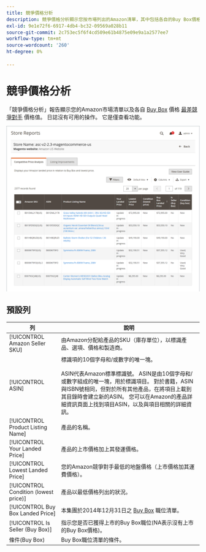 ```yaml
---
title: 競爭價格分析
description: 競爭價格分析顯示您按市場列出的Amazon清單，其中包括各自的Buy Box價格和最低的競爭對手價格值。
exl-id: 9e1e72f6-6917-4db4-bc32-09569a028b11
source-git-commit: 2c753ec5f6f4cd509e61b4875e09e9a1a2577ee7
workflow-type: tm+mt
source-wordcount: '260'
ht-degree: 0%

---
```


# 競爭價格分析

「競爭價格分析」報告顯示您的Amazon市場清單以及各自 [Buy Box](./buy-box-competitor-pricing.md) 價格 [最差競爭對手](./lowest-competitor-pricing.md) 價格值。 日誌沒有可用的操作。 它是僅查看功能。

![競爭價格分析報告](assets/amazon-competitive-price-analysis.png)

## 預設列

| 列 | 說明 |
|--- |--- |
| [!UICONTROL Amazon Seller SKU] | 由Amazon分配給產品的SKU（庫存單位），以標識產品、選項、價格和製造商。 |
| [!UICONTROL ASIN] | 標識項的10個字母和/或數字的唯一塊。<br><br>ASIN代表Amazon標準標識號。 ASIN是由10個字母和/或數字組成的唯一塊，用於標識項目。 對於書籍，ASIN與ISBN號相同，但對於所有其他產品，在將項目上載到其目錄時會建立新的ASIN。 您可以在Amazon的產品詳細資訊頁面上找到項目ASIN，以及與項目相關的詳細資訊。 |
| [!UICONTROL Product Listing Name] | 產品的名稱。 |
| [!UICONTROL Your Landed Price] | 產品的上市價格加上其發運價格。 |
| [!UICONTROL Lowest Landed Price] | 您的Amazon競爭對手最低的地盤價格（上市價格加其運費價格）。 |
| [!UICONTROL Condition (lowest price)] | 產品以最低價格列出的狀況。 |
| [!UICONTROL Buy Box Landed Price] | 本集團於2014年12月31日之 [Buy Box](./buy-box-competitor-pricing.md) 職位清單。 |
| [!UICONTROL Is Seller (Buy Box)] | 指示您是否已獲得上市的Buy Box職位(NA表示沒有上市的Buy Box價格)。 |
| 條件(Buy Box) | Buy Box職位清單的條件。 |
